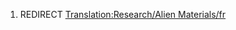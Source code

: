 1.  REDIRECT [Translation:Research/Alien
    Materials/fr](Translation:Research/Alien_Materials/fr "wikilink")